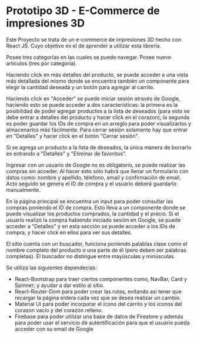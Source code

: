 # Prototipo 3D - E-Commerce de impresiones 3D

Este Proyecto se trata de un e-commerce de impresiones 3D hecho con React JS. Cuyo objetivo es el de aprender a utilizar esta librería.

Posee tres categorías en las cuales se puede navegar. Posee nueve articulos (tres por categoría).

Haciendo click en más detalles del producto, se puede acceder a una vista más detallada del mismo donde se encuentra también un componente para elegir la cantidad deseada y un botón para agregar al carrito.

Haciendo click en "Acceder" se puede iniciar sesión através de Google, haciendo esto se puede acceder a dos características: la primera es la posibilidad de poder agregar productos a la lista de deseados (para esto se debe entrar a detalles del producto y hacer click en el corazon); la segunda es poder guardar los IDs de compra en un arreglo para poder visualizarlos y almacenarlos más fácilmente. Para cerrar sesión solamente hay que entrar en "Detalles" y hacer click en el botón "Cerrar sesión".

Si se agrega un producto a la lista de deseados, la única manera de borrarlo es entrando a "Detalles" y "Eliminar de favoritos".

Ingresar con un usuario de Google no es obligatorio, se puede realizar las compras sin acceder. Al hacer esto sólo habrá que llenar un formulario con datos como: nombre y apellido, télefono, email y confirmación de email. Acto seguido se genera el ID de compra y el usuario deberá guardarlo manualmente.

En la página principal se encuentra un input para poder consultar las compras poniendo el ID de compra. Esto lleva a un componente donde se puede visualizar los productos comprados, la cantidad y el precio. Si el usuario realizó la compra habiendo iniciado sesión en Google, se puede acceder a "Detalles" y en esta sección se puede acceder a los IDs de compra, y hacer click en ellos para ver sus detalles.

El sitio cuenta con un buscador, funciona poniendo palablas clase como el nombre completo del producto o una parte de él (pero deben ser palabras completas). El buscador no distingue entre mayúsculas y minúsculas. 

Se utiliza las siguientes dependecias:
* React-Bootstrap para traer ciertos componentes como, NavBar, Card y Spinner; y ayudar a dar estilo al sitio.
* React-Router-Dom para poder crear las rutas, evitando así tener que recargar la página entera cada vez que se desea realizar un cambio.
* Material UI para poder incorporar el ícono del carrito y los íconos del corazon vacío y del corazón relleno.
* Firebase para poder utilizar una base de datos de Firestore y además para poder usar el servicio de autentificación para que el usuario pueda acceder con su email de Google
